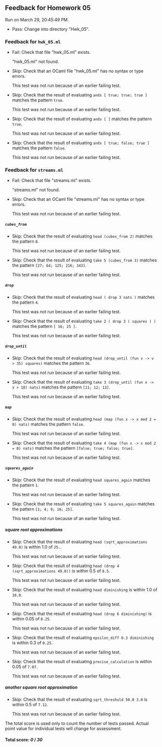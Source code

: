 ## Feedback for Homework 05

Run on March 29, 20:45:49 PM.

+ Pass: Change into directory "Hwk_05".

### Feedback for ``hwk_05.ml``

+ Fail: Check that file "hwk_05.ml" exists.

     "hwk_05.ml" not found.

+ Skip: Check that an OCaml file "hwk_05.ml" has no syntax or type errors.

  This test was not run because of an earlier failing test.

+ Skip: Check that the result of evaluating `ands [ true; true; true ]` matches the pattern `true`.

   

  This test was not run because of an earlier failing test.

+ Skip: Check that the result of evaluating `ands [ ]` matches the pattern `true`.

   

  This test was not run because of an earlier failing test.

+ Skip: Check that the result of evaluating `ands [ true; false; true ]` matches the pattern `false`.

   

  This test was not run because of an earlier failing test.

### Feedback for ``streams.ml``

+ Fail: Check that file "streams.ml" exists.

     "streams.ml" not found.

+ Skip: Check that an OCaml file "streams.ml" has no syntax or type errors.

  This test was not run because of an earlier failing test.

##### ``cubes_from``

+ Skip: Check that the result of evaluating `head (cubes_from 2)` matches the pattern `8`.

   

  This test was not run because of an earlier failing test.

+ Skip: Check that the result of evaluating `take 5 (cubes_from 3)` matches the pattern `[27; 64; 125; 216; 343]`.

   

  This test was not run because of an earlier failing test.

##### ``drop``

+ Skip: Check that the result of evaluating `head ( drop 3 nats )` matches the pattern `4`.

   

  This test was not run because of an earlier failing test.

+ Skip: Check that the result of evaluating `take 2 ( drop 3 ( squares ) )` matches the pattern `[ 16; 25 ]`.

   

  This test was not run because of an earlier failing test.

##### ``drop_until``

+ Skip: Check that the result of evaluating `head (drop_until (fun v -> v > 35) squares)` matches the pattern `36`.

   

  This test was not run because of an earlier failing test.

+ Skip: Check that the result of evaluating `take 3 (drop_until (fun x -> x > 10) nats)` matches the pattern `[11; 12; 13]`.

   

  This test was not run because of an earlier failing test.

##### ``map``

+ Skip: Check that the result of evaluating `head (map (fun x -> x mod 2 = 0) nats)` matches the pattern `false`.

   

  This test was not run because of an earlier failing test.

+ Skip: Check that the result of evaluating `take 4 (map (fun x -> x mod 2 = 0) nats)` matches the pattern `[false; true; false; true]`.

   

  This test was not run because of an earlier failing test.

##### ``squares_again``

+ Skip: Check that the result of evaluating `head squares_again` matches the pattern `1`.

   

  This test was not run because of an earlier failing test.

+ Skip: Check that the result of evaluating `take 5 squares_again` matches the pattern `[1; 4; 9; 16; 25]`.

   

  This test was not run because of an earlier failing test.

##### square root approximations

+ Skip: Check that the result of evaluating `head (sqrt_approximations 49.0)` is within 1.0 of `25.`.

   

  This test was not run because of an earlier failing test.

+ Skip: Check that the result of evaluating `head (drop 4 (sqrt_approximations 49.0))` is within 0.5 of `8.5`.

   

  This test was not run because of an earlier failing test.

+ Skip: Check that the result of evaluating `head diminishing` is within 1.0 of `16.0`.

   

  This test was not run because of an earlier failing test.

+ Skip: Check that the result of evaluating `head (drop 6 diminishing)` is within 0.05 of `0.25`.

   

  This test was not run because of an earlier failing test.

+ Skip: Check that the result of evaluating `epsilon_diff 0.3 diminishing` is within 0.3 of `0.25`.

   

  This test was not run because of an earlier failing test.

+ Skip: Check that the result of evaluating `precise_calculation` is within 0.05 of `7.07`.

   

  This test was not run because of an earlier failing test.

##### another square root approximation

+ Skip: Check that the result of evaluating `sqrt_threshold 50.0 3.0` is within 0.5 of `7.12`.

   

  This test was not run because of an earlier failing test.

The total score is used only to count the number of tests passed.  Actual point value for individual tests will change for assessment.

#### Total score: _0_ / _30_

